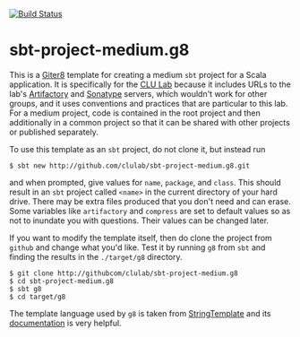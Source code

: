 [![Build Status](https://travis-ci.org/clulab/sbt-project-medium.g8.svg?branch=main)](https://travis-ci.org/clulab/sbt-project-medium.g8)

# sbt-project-medium.g8

This is a [Giter8](http://foundweekends.org/giter8) template for creating a medium `sbt` project for a Scala application.  It is specifically for the [CLU Lab](http://github.com/clulab) because it includes URLs to the lab's [Artifactory](http://artifactory.cs.arizona.edu:8081/artifactory/webapp/#/home) and [Sonatype](https://oss.sonatype.org/index.html#nexus-search;quick~clulab) servers, which wouldn't work for other groups, and it uses conventions and practices that are particular to this lab.  For a medium project, code is contained in the root project and then additionally in a common project so that it can be shared with other projects or published separately.

To use this template as an `sbt` project, do not clone it, but instead run
```
$ sbt new http://github.com/clulab/sbt-project-medium.g8.git
```
and when prompted, give values for `name`, `package`, and `class`.  This should result in an `sbt` project called `<name>` in the current directory of your hard drive.  There may be extra files produced that you don't need and can erase.  Some variables like `artifactory` and `compress` are set to default values so as not to inundate you with questions.  Their values can be changed later. 

If you want to modify the template itself, then do clone the project from `github` and change what you'd like.  Test it by running `g8` from `sbt` and finding the results in the `./target/g8` directory.
```
$ git clone http://githubcom/clulab/sbt-project-medium.g8
$ cd sbt-project-medium.g8
$ sbt g8
$ cd target/g8
```
The template language used by `g8` is taken from [StringTemplate](https://github.com/antlr/stringtemplate4/) and its [documentation](https://github.com/antlr/stringtemplate4/blob/master/doc/index.md) is very helpful.
